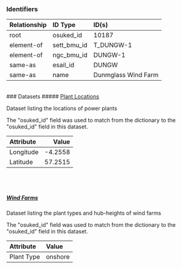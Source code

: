 ### Identifiers

| Relationship   | ID Type     | ID(s)               |
|:---------------|:------------|:--------------------|
| root           | osuked_id   | 10187               |
| element-of     | sett_bmu_id | T_DUNGW-1           |
| element-of     | ngc_bmu_id  | DUNGW-1             |
| same-as        | esail_id    | DUNGW               |
| same-as        | name        | Dunmglass Wind Farm |

<br>
### Datasets
##### <a href="https://raw.githubusercontent.com/OSUKED/Dictionary-Datasets/main/datasets/plant-locations/datapackage.json">Plant Locations</a>

Dataset listing the locations of power plants

The "osuked_id" field was used to match from the dictionary to the "osuked_id" field in this dataset.

| Attribute   |   Value |
|:------------|--------:|
| Longitude   | -4.2558 |
| Latitude    | 57.2515 |

<br><br>
##### <a href="https://raw.githubusercontent.com/OSUKED/Dictionary-Datasets/main/datasets/wind-farms/datapackage.json">Wind Farms</a>

Dataset listing the plant types and hub-heights of wind farms

The "osuked_id" field was used to match from the dictionary to the "osuked_id" field in this dataset.

| Attribute   | Value   |
|:------------|:--------|
| Plant Type  | onshore |
